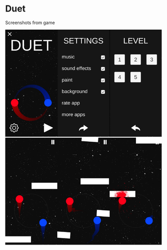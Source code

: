 # Duet
Screenshots from game

<img src="https://github.com/talas313/Duet/blob/main/HomePage.jpg" width="33%"/><img src="https://github.com/talas313/Duet/blob/main/Settings.jpg" width="33%"/><img src="https://github.com/talas313/Duet/blob/main/Levels.jpg" width="33%"/>
<img src="https://github.com/talas313/Duet/blob/main/Gameplay.jpg" width="33%"/><img src="https://github.com/talas313/Duet/blob/main/Gameplay (2).jpg" width="33%"/><img src="https://github.com/talas313/Duet/blob/main/Gameplay (3).jpg" width="33%"/>

